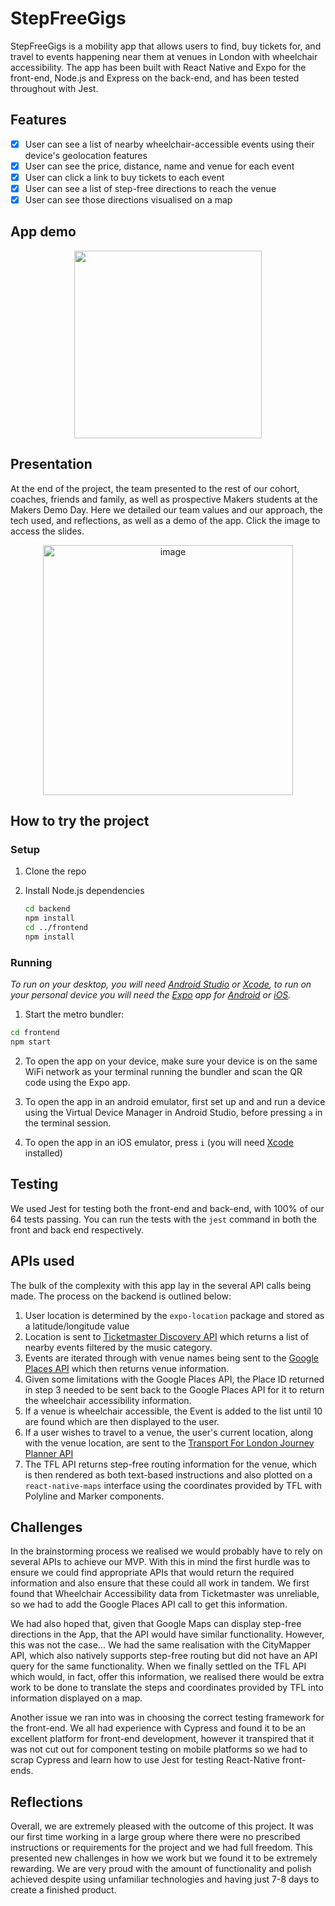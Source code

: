 # StepFreeGigs

StepFreeGigs is a mobility app that allows users to find, buy tickets for, and travel to events happening near them at venues in London with wheelchair accessibility. The app has been built with React Native and Expo for the front-end, Node.js and Express on the back-end, and has been tested throughout with Jest.

## Features

- [x] User can see a list of nearby wheelchair-accessible events using their device's geolocation features
- [x] User can see the price, distance, name and venue for each event
- [x] User can click a link to buy tickets to each event
- [x] User can see a list of step-free directions to reach the venue 
- [x] User can see those directions visualised on a map

## App demo

<p align="center">
<img width="300" src="https://user-images.githubusercontent.com/4661986/224706113-f53c1130-d2f5-4d7a-8a73-414ab5b45a4b.gif"/>
</p>

## Presentation

At the end of the project, the team presented to the rest of our cohort, coaches, friends and family, as well as prospective Makers students at the Makers Demo Day. Here we detailed our team values and our approach, the tech used, and reflections, as well as a demo of the app. Click the image to access the slides.

<p align="center">
<a href="https://www.canva.com/design/DAFcskqfKt0/7QwtNvJiBgAxgrFqSo7bnQ/view">
<img width="400" alt="image" src="https://user-images.githubusercontent.com/4661986/224707330-658897f0-01ba-4df6-b269-dc997abd5d9c.png">
</a>
</p>

## How to try the project

### Setup

1. Clone the repo
2. Install Node.js dependencies

   ```bash
   cd backend
   npm install
   cd ../frontend
   npm install

   ```

### Running

_To run on your desktop, you will need [Android Studio](https://developer.android.com/studio/) or [Xcode](https://developer.apple.com/xcode/), to run on your personal device you will need the [Expo](https://expo.dev/) app for [Android](https://play.google.com/store/apps/details?id=host.exp.exponent) or [iOS](https://apps.apple.com/us/app/expo-go/id982107779)._

1.  Start the metro bundler:

   ```bash
   cd frontend
   npm start
   ```

2.  To open the app on your device, make sure your device is on the same WiFi network as your terminal running the bundler and scan the QR code using the Expo app.

3.  To open the app in an android emulator, first set up and and run a device using the Virtual Device Manager in Android Studio, before pressing `a` in the terminal session.

4. To open the app in an iOS emulator, press `i` (you will need [Xcode](https://developer.apple.com/xcode/) installed)


## Testing

We used Jest for testing both the front-end and back-end, with 100% of our 64 tests passing. You can run the tests with the `jest` command in both the front and back end respectively.

## APIs used

The bulk of the complexity with this app lay in the several API calls being made. The process on the backend is outlined below:

1. User location is determined by the `expo-location` package and stored as a latitude/longitude value
2. Location is sent to [Ticketmaster Discovery API](https://developer.ticketmaster.com/api-explorer/v2/) which returns a list of nearby events filtered by the music category.
3. Events are iterated through with venue names being sent to the [Google Places API](https://developers.google.com/maps/documentation/places/web-service/overview) which then returns venue information.
4. Given some limitations with the Google Places API, the Place ID returned in step 3 needed to be sent back to the Google Places API for it to return the wheelchair accessibility information.
5. If a venue is wheelchair accessible, the Event is added to the list until 10 are found which are then displayed to the user.
6. If a user wishes to travel to a venue, the user's current location, along with the venue location, are sent to the [Transport For London Journey Planner API](http://jpapi.tfl.gov.uk/ticc/XSLT_TRIP_REQUEST2?language=en)
7. The TFL API returns step-free routing information for the venue, which is then rendered as both text-based instructions and also plotted on a `react-native-maps` interface using the coordinates provided by TFL with Polyline and Marker components.

## Challenges

In the brainstorming process we realised we would probably have to rely on several APIs to achieve our MVP. With this in mind the first hurdle was to ensure we could find appropriate APIs that would return the required information and also ensure that these could all work in tandem. We first found that Wheelchair Accessibility data from Ticketmaster was unreliable, so we had to add the Google Places API call to get this information.

We had also hoped that, given that Google Maps can display step-free directions in the App, that the API would have similar functionality. However, this was not the case... We had the same realisation with the CityMapper API, which also natively supports step-free routing but did not have an API query for the same functionality. When we finally settled on the TFL API which would, in fact, offer this information, we realised there would be extra work to be done to translate the steps and coordinates provided by TFL into information displayed on a map. 

Another issue we ran into was in choosing the correct testing framework for the front-end. We all had experience with Cypress and found it to be an excellent platform for front-end development, however it transpired that it was not cut out for component testing on mobile platforms so we had to scrap Cypress and learn how to use Jest for testing React-Native front-ends.

## Reflections

Overall, we are extremely pleased with the outcome of this project. It was our first time working in a large group where there were no prescribed instructions or requirements for the project and we had full freedom. This presented new challenges in how we work but we found it to be extremely rewarding. We are very proud with the amount of functionality and polish achieved despite using unfamiliar technologies and having just 7-8 days to create a finished product.
